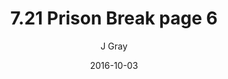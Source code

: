 ---
title: '7.21 Prison Break page 6'
alt: 'Mysteries of the Arcana'
date: '2016-10-03'
author: 'J Gray'
artist: 'Keira'
chapter: '7 Tales of the Arcana'
filler: false
---